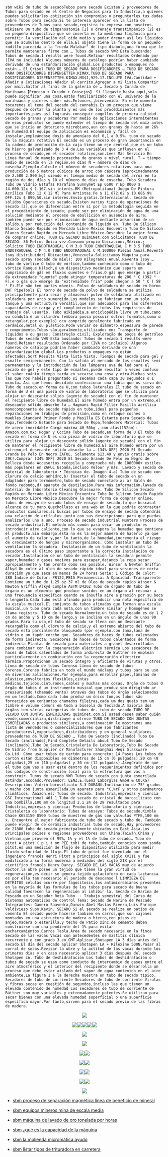 
```
sbm wiki de tubo de secadoTubos para secado Existen 2 proveedores de Tubos para secado en el Centro de Negocios para la Industria,a quienes puedes solicitarles cotización sin compromiso o preguntarles tus dudas sobre Tubos para secado.Si te interesa aparecer en la lista de proveedores de Tubos para secado,registra tu empresa con nosotros. Wikizero Un tubo de timpanostomia [1] o drenaje transtimpánico [2] es un pequeño dispositivo que se inserta en la membrana timpánica para permitir la ventilación del oído medio y poder drenar así los líquidos que se acumulan dentro de ella.El objeto tiene la forma de un pequeño rodillo parecida a la "rueda Malabar" de tipo diabolo,una forma que le permite mantenerse firme con … Tubos de secado VWR Esta buscando: Tubos de secado.1 results were found.Refinar resultados Ordenado por (IVA no incluido) Algunos números de catálogo podrían haber cambiado derivado de una estandarización global.Los productos o empaques no están … El Crisol TUBO DE SECADO PARA DOSIFICADORES … TUBO DE SECADO PARA DOSIFICADORES DISPENSETTE®.KIMAX.TUBO DE SECADO PARA DOSIFICADORES DISPENSETTE®.KIMAX.MX$1,929.17.INCLUYE IVA.Cantidad + Añadir a Cotizaciones Añadir al carrito.Agregar a mi lista.Compartir por mail.Saltar al final de la galería de … Secado y Curado de Marihuana【Proceso + Curado + Consejos】 Si llegaste hasta aquí,solo puede significar una cosa,estás familiarizado con el universo de la marihuana y quieres saber más.Entonces,¡bienvenido! En este momento tocaremos el tema del secado del cannabis.Es un proceso que viene después de cortar la planta y es uno de los procedimientos más importantes,pues así lograrás conseguir cogollos de primera calidad. Secado de granos y secadoras Por medio de aplicaciones intermitentes de esos productos se puede extender el tiempo de secado del maíz antes que se inicie un deterioro microbiano,aun con granos de hasta un 26% de humedad.El equipo de aplicación es económico y fácil de instalar,empleándose dosis de amoníaco del 0,1 a 0,5%. tubo de secado de la máquina rotativa El secado es un proceso de gran importancia en la cadena de producción de.La caja tiene un eje central,que es un tubo de hierro galvanizado de 3 4 de.Las variables que influyen en el proceso de secado,en el secador rotativo,son.Leer Más Servicio En Línea Manual de manejo poscosecha de granos a nivel rural. T = tiempo medio de secado en la región,en días N = número de días de cosecha.Ejemplo.Calcule el número de secadores rotativos para una producción de 5 metros cúbicos de arroz con cáscara (aproximadamente de 2.500 2.800 kg) siendo el tiempo medio de secado del arroz en la región de dos días y 10 el número de días de cosecha. Tubo Secadora Tubo De Vidrio Estufas Parafina Sunnymet Ep 6500 Y Ep 8000 $ 14.000.12x $ 1.167.sin interés.RM (Metropolitana) Juego De Pintura Acrílica Tubo 12 X 12 Ml Para Artistas.Pe $ 11.872,02 $ 10.686 9% OFF.12x $ 890,50.sin interés.Envío gratis.Internacional. Secado de sólidos Operaciones de secado.Existen varios tipos de operaciones de secado [2],que se diferencian entre sí por la metodología seguida en el procedimiento de secado; puede ser por eliminación de agua de una solución mediante el proceso de ebullición en ausencia de aire; también puede ser por eliminación de agua mediante adsorción de un sólido,y por reducción del contenido de líquido en. Tubo De Silicon Blanco Secado Rapido en Mercado Libre México Encuentra Tubo De Silicon Blanco Secado Rapido en Mercado Libre México.Descubre la mejor forma de comprar online. TUBO DE SECADO QuimiNet.com Solicitamos TUBO DE SECADO: 36 Metros Única vez.Consumo propio Ubicación:,México.; Solicito TUBO ENDOTRAQUEAL C M 3.0 TUBO ENDOTRAQUEAL C M 3.5 TUBO ENDOTRAQUEAL C M 4.0 TUBO ENDOTRAQUEAL C M,100000 Piezas Anual.Reventa (soy distribuidor) Ubicación:,Venezuela.Solicitamos Maquina para secado spray (secado de miel): 100 Kilogramos Anual.Reventa (soy … tubo de vórtice O tubo de vórtice,também conhecido como o tubo de vórtice Ranque Hilsch,é um dispositivo mecânico que separa um comprimido de gás em fluxos quentes e frias.O gás que emerge a partir da extremidade "quente" pode atingir temperaturas de 200 ° C (392 ° F),e o gás que emerge da "extremidade fria" pode chegar a 50 ° C ( 58 ° F).Ele não tem partes móveis. Polvo de soldadura de secado en horno DWT PipeTools El horno de secado de polvo de soldadura se utiliza principalmente para secar y almacenar polvo de soldadura utilizado en soldadura por arco sumergido.Los modelos se fabrican con un solo tanque y una estructura versátil,que son adecuados para las diferentes capacidades de carga y el cumplimiento de todos los requisitos de trabajo del usuario. Tubo Wikipédia,a enciclopédia livre Um tubo,cano ou conduta é um cilindro (embora possa possuir outros formatos,como o retangular,por exemplo) oco comprido geralmente fabricado em cerâmico,metal ou plástico.Pode variar de diâmetro,espessura de parede e comprimento.Tubos são,geralmente,utilizados em: Transporte de líquidos e ou gases; Construção civil; Exploração de poços de petróleo Tubos de secado VWR Esta buscando: Tubos de secado.1 results were found.Refinar resultados Ordenado por (IVA no incluido) Algunos números de catálogo podrían haber cambiado derivado de una estandarización global.Los productos o empaques no están afectados.Sort Results Vista lista Vista. Tiempos de secado para gel y esmalte semipermanente. Con la salida al mercado de los esmaltes semi permanentes y la introducción de las lámparas uva de led para el secado de gel y este tipo de esmaltes,puede resultar a veces confuso el saber cuánto tiempo tarda en secarse una cosa y otra.Muchas sois las que nos habéis preguntado si secamos cada capa 30 segundos o 1 minuto… Así que hemos decidido confeccionar una tabla que os sirva de. Tubo de secado,en forma de U,con tubos laterales El tubo de secado en forma de U es una pieza de vidrio de laboratorio que se utiliza para alojar un desecante sólido (agente de secado) con el fin de mantener el recipiente libre de humedad.El aire húmedo entra por un extremo,el desecante sólido absorbe la … Hagmans Rapid Filler Masilla acrílica monocomponente de secado rápido en tubo,ideal para pequeñas reparaciones en trabajos de precisión,como en retoque coches o muebles.Standard Primer Fondo y Masilla ES Estante para Secado de Ropa,Tendedero Estante para Secado de Ropa,Tendedero Material: Tubos de acero inoxidable Carga máxima 40 50kg ，con alas(152cm): Amazon.com.mx: Hogar y Cocina Tubo de secado,en forma de U El tubo de secado en forma de U es una pieza de vidrio de laboratorio que se utiliza para alojar un desecante sólido (agente de secado) con el fin de mantener el recipiente libre de humedad.El aire húmedo entra por un extremo,el desecante sólido absorbe la … [34% OFF] 2020 El Secado Grande De Pelo En Negro ZAFUL. Solamente $13.49 y envío gratis sobre 29€!.Comprar [34% OFF] 2020 El Secado Grande De Pelo en Negro de Belleza desde Accesorios recopila y comprueba más de 1000000+ estilos más populares en ZAFUL España,incluso Velour y más. Lavado y secado de material de laboratorio • Técnicas de. Imagen 4.a) Tubo de secado con cloruro de calcio anhidro,b) Insertar el tubo de secado en un adaptador para termómetro,tubo de secado conectado a: a) Balón de fondo redondo,d) aparato de destilación.Para más información.lavado de material de laboratorio Cleaning Glassware. Tubo De Silicon Secado Rapido en Mercado Libre México Encuentra Tubo De Silicon Secado Rapido en Mercado Libre México.Descubre la mejor forma de comprar online. tubos de ensayo de secado tubos de ensayo de secado,lo que buscasal alcance de tu mano.Quechollazo es una web en la que podrás contrastar productos similares,si buscas por tubos de ensayo de secado obtendrás una relación de artículos junto con sus descripciones para que puedas analizarlos uno a uno. Proceso de secado industrial Munters Proceso de secado industrial.El método más común para secar un producto es introducir aire caliente,con lo que se evapora la humedad que contiene el producto.Sin embargo,ésta no es la mejor manera de hacerlo ya que el aumento de calor y,por lo tanto,de la humedad,incrementa el riesgo de crecimiento de hongos y microorganismos. Cómo instalar un tubo de ventilación la secadora. Instalación de un tubo de ventilación la secadora es el último paso importante a la correcta instalación de secador.Instalación de un tubo de ventilación la secadora permite vapor,humedad y gases nocivos para escapar,dejando la ropa secar apropiadamente y tan pronto como sea posible. Winsor & Newton Griffin Alkyd Un color al óleo de secado rápido ideal para sesiones de corta duración ya que seca en menos de 24 horas Serie: 1 Código de Color: 380 Índice de Color: PR122,PB15 Permanencia: A Opacidad: Transparente Contiene un tubo de 1.25 oz 37 ml de Óleo de secado rápido Winsor & Newton Griffin Alkyd Cumple ASTM D4262 Tubo de órgano Un tubo de órgano es un elemento que produce sonidos en un órgano al resonar a una frecuencia específica cuando se insufla aire a presión por su boca o lengüeta.Cada tubo está afinado para producir una nota específica de la escala musical.El conjunto de tubos afinados que forman una escala musical,un tubo para cada nota,con un timbre similar y homogéneo se llama registro. Tubo de secado Normalmente,un tubo de secado es de 1 2 cm de ancho y 5 10 cm de largo,y se inclina en un ángulo de unos 90 grados.Para su uso,el tubo de secado se llena con un desecante recargable como el cloruro de calcio,y el extremo abierto del tubo de secado está parcialmente bloqueado (por ejemplo,con lana,lana de vidrio o un tapón corcho que. Secadores de haces de tubos calentados de forma indirecta. Secadores de haces de tubos calentados de forma indirecta Plantas de secado para materiales a granel desarrolladas para combinar con la cogeneración eléctrico térmica Los secadores de haces de tubos calentados de forma indirecta de Büttner se emplean particularmente en combinación con la cogeneración eléctrico térmica.Proporcionan un secado íntegro y eficiente de virutas y otros. Línea de secado de tubos Corenso Línea de secado de tubos Corenso.Corenso fabrica en todo el mundo núcleos y tubos para su uso en diversas aplicaciones.Por ejemplo,para enrollar papel,láminas de plástico,envoltorios flexibles,cintas médicas,tejidos,cinturones,cables y muchas más cosas. Órgão de tubos O órgão de tubos é um instrumento musical que produz som dirigindo ar pressurizado (chamado vento) através dos tubos do órgão selecionados em um teclado.Como cada tubo produz um único tom,os tubos são fornecidos em conjuntos chamados fileiras,cada um dos quais tem um timbre e volume comuns em toda a bússola do teclado.A maioria dos órgãos tem várias categorias de tubos de. tubo de secado TUBO DE SECADO CON JUNTAS ESMERILADAS quiminet.com.Si usted desea saber quién vende,comercializa,distribuye u ofrece TUBO DE SECADO CON JUNTAS ESMERILADAS o productos similares,a continuación le mostramos una lista de vendedores o comercializadores que son fabricantes (productores),exportadores,distribuidores y en general suplidores proveedores de TUBO DE SECADO … Tubo De Secado (inclinado) Tubo De Secado (inclinado),Find Complete Details about Tubo De Secado (inclinado),Tubo De Secado,Cristalería De Laboratorio,Tubo De Secado De Vidrio from Supplier or Manufacturer Shanghai Heqi Glassware Co.Ltd. Cómo usar tubos de cartón para concreto: 14 Pasos Los tubos de cartón están disponibles en diámetros de 15 cm (6 pulgadas),20 cm (8 pulgadas),25 cm (10 pulgadas) y 30 cm (12 pulgadas).Asegúrate de que el tubo que vas a usar esté dentro de los requerimientos definidos por los códigos de construcción local para la estructura que vas a construir. Tubos de secado VWR Tubos de secado con junta esmerilada estándar,acodado.Proveedor: LENZ,E.(Lenz Laborglas GmbH & CO.KG) Descripción: Vidrio borosilicato 3.3 DURAN®.Inclinación de 75° grados y macho con junta esmerilada.Un aparato para °C,%rF y otros parámetros climáticos. Amazon.es: Tubos de secado: Industria,empresas y ciencia GSC International 401 1 Tubo de secado de cristal de borosilicato con una bombilla,100 mm de longitud 2.1 24 de 29 resultados para Industria,empresas y ciencia: Productos de laboratorio y ciencias: Cristalería de laboratorio: Tubos de ensayo: Tubos de secado.Kimble Chase K653150 0500 tubos de muestreo de gas con válvulas PTFE,100 mm x. Encuentre el mejor fabricante de tubo de secado y tubo de. También puede elegir de de cerámica industrial tubo de secado,Hay proveedores de 21800 tubo de secado,principalmente ubicados en East Asia.Los principales países o regiones proveedores son China,Taiwán,China y Vietnam,que proveen el 99%，1% y el 1% de tubo de secado… Tubo de pitot A pitot ( p i t oʊ PEE toh) de tubo,también conocido como sonda pitot,es una medición de flujo de dispositivo utilizado para medir fluido velocidad de flujo.El tubo de pitot fue inventado por el ingeniero francés Henri Pitot a principios del siglo XVIII y fue modificado a su forma moderna a mediados del siglo XIX por el científico francés Henry Darcy. SECADO DE LAS VACAS muy de acuerdo doctor,la ubre posee un tejido que tiene la gran virtud de regeneración,es decir se genera tejido galactofero en cada lactancia es por ello tan necesario el periodo de descanso l LIMPIEZA DE DETRITUS células ocurre por fagocitosis,los antimicrobianos presentes en la mayoría de las formulas de los tubos para secado de buena calidad favorecen la regeneración al inhibir la. Secado de Harina de Pescado en un Secador Rota Tubo  · Trabajo semestral del Curso de Sistemas automaticos de control Tema: Secado de Harina de Pescado Integrantes: Gamero Saavedra,Darwin Abel Masías Rivera,Luis Enrique Valdiviezo Supo,Kevin. SECADO Si el secado se realiza en patios de cemento El secado puede hacerse también en carros,que son cajones montados en una estructura de madera o hierro,con pisos de anjeo,madera o esterilla,y techo de Patio zinc.de cemento deben construirse con una pendiente del 1% para evitar encharcamientos.Carros Tabla.Área de secado necesaria en la finca Secado de las vacas Vacas con antecedentes de mastitis clínica recurrente o con grado 3 en CMT.Aplicar,Shotapen LA 3 días antes del secado.El día del secado aplicar Shotapen LA + Rilexine 500N.Pasar al corral de secas.Revisar la ubre y la actitud de las vacas durante los primeros días y en caso necesario aplicar 3 días después del secado Shotapen LA. Tubo de deshidratación Los tubos de deshidratación o tubos de secado se usan como conducto de intercambio de gases entre el aire atmosférico y el interior del recipiente donde se desarrolla un proceso que debe estar aislado del vapor de agua contenido en el aire ambiente.La figura 1 a la derecha muestra un tubo de secado típico. Secadores de tubo de corriente Secadores de tubo de corriente Virutas y fibras secas en cuestión de segundos,incluso las que tienen un elevado contenido de humedad Los secadores de tubo de corriente de Büttner son muy variables y extremadamente potentes.Se utilizan para secar bienes con una elevada humedad superficial o una superficie específica mayor.Por tanto,sirven para el secado previo de las fibras de madera. 
```

<div align="center">

<a href="https://es-crusher.shibang-china.com/github&k=sbm+wiki+de+tubo+de+secado"><img src="https://static.shibang-china.com/es/crusher/logo.jpg"></a>

<a href="https://es-crusher.shibang-china.com/github&k=sbm+wiki+de+tubo+de+secado"><img src="https://static.shibang-china.com/es/crusher/index.jpg"></a><a href="https://es-crusher.shibang-china.com/material.htmlgithub&k=sbm+wiki+de+tubo+de+secado"><img src="https://static.shibang-china.com/es/crusher/material.jpg"></a><a href="https://es-crusher.shibang-china.com/application.htmlgithub&k=sbm+wiki+de+tubo+de+secado"><img src="https://static.shibang-china.com/es/crusher/application.jpg"></a><a href="https://es-crusher.shibang-china.com/aboutus.htmlgithub&k=sbm+wiki+de+tubo+de+secado"><img src="https://static.shibang-china.com/es/crusher/aboutus.jpg"></a><a href="https://es-crusher.shibang-china.com/contact.htmlgithub&k=sbm+wiki+de+tubo+de+secado"><img src="https://static.shibang-china.com/es/crusher/contact.jpg"></a>

<a href="https://es-crusher.shibang-china.com/github&k=sbm+wiki+de+tubo+de+secado"><img src="https://static.shibang-china.com/es/crusher/banner.jpg"></a>

<a href="https://swt.shibang-china.com/github&k=sbm+wiki+de+tubo+de+secado"><img src="https://static.shibang-china.com/es/crusher/text.jpg"></a>

<a href="https://swt.shibang-china.com/github&k=sbm+wiki+de+tubo+de+secado"><img src="https://static.shibang-china.com/es/crusher/chat.jpg"></a><a href="https://es-crusher.shibang-china.com/contact.htmlgithub&k=sbm+wiki+de+tubo+de+secado"><img src="https://static.shibang-china.com/es/crusher/message.jpg"></a>

<a href="https://es-crusher.shibang-china.com/products/pe.htmlgithub&k=sbm+wiki+de+tubo+de+secado"><img src="https://static.shibang-china.com/es/crusher/pe.jpg"></a><a href="https://es-crusher.shibang-china.com/products/pf.htmlgithub&k=sbm+wiki+de+tubo+de+secado"><img src="https://static.shibang-china.com/es/crusher/pf.jpg"></a>

<a href="https://es-crusher.shibang-china.com/products/hpt.htmlgithub&k=sbm+wiki+de+tubo+de+secado"><img src="https://static.shibang-china.com/es/crusher/hpt.jpg"></a><a href="https://es-crusher.shibang-china.com/products/vsi.htmlgithub&k=sbm+wiki+de+tubo+de+secado"><img src="https://static.shibang-china.com/es/crusher/vsi.jpg"></a>

<a href="https://es-crusher.shibang-china.com/products/klv.htmlgithub&k=sbm+wiki+de+tubo+de+secado"><img src="https://static.shibang-china.com/es/crusher/klv.jpg"></a><a href="https://es-crusher.shibang-china.com/products/portable.htmlgithub&k=sbm+wiki+de+tubo+de+secado"><img src="https://static.shibang-china.com/es/crusher/portable.jpg"></a>

<a href="https://swt.shibang-china.com/github&k=sbm+wiki+de+tubo+de+secado"><img src="https://static.shibang-china.com/es/crusher/case.jpg"></a>

</div>


* [sbm proceso de separación magnética línea de beneficio de mineral](sbm%20proceso%20de%20separaci%C3%B3n%20magn%C3%A9tica%20l%C3%ADnea%20de%20beneficio%20de%20mineral.md)

* [sbm equipos mineros mina de escala media](sbm%20equipos%20mineros%20mina%20de%20escala%20media.md)

* [sbm máquina de lavado de oro tonelada por horas](sbm%20m%C3%A1quina%20de%20lavado%20de%20oro%20tonelada%20por%20horas.md)

* [sbm ¿qué es la capacidad de la máquina ](sbm%20%C2%BFqu%C3%A9%20es%20la%20capacidad%20de%20la%20m%C3%A1quina%20.md)

* [sbm la molienda micromática ayudó](sbm%20la%20molienda%20microm%C3%A1tica%20ayud%C3%B3.md)

* [sbm listar tipos de trituradora en carretera](sbm%20listar%20tipos%20de%20trituradora%20en%20carretera.md)